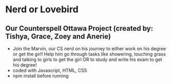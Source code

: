 # Nerd or Lovebird
## Our Counterspell Ottawa Project (created by: Tishya, Grace, Zoey and Anerie)
- Join the Marvin, our CS nerd on his journey to either work on his degree or get the girl! Help him go through tasks like showering, touching grass and talking to girls to get the girl OR to study and write his exam to get his degree!
- coded with Javascript, HTML, CSS
- npm install before running
